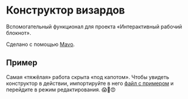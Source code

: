 # Конструктор визардов

Вспомогательный функционал для проекта «Интерактивный рабочий блокнот».

Сделано с помощью [Mavo](https://mavo.io/).

## Пример

Самая «тяжёлая» работа скрыта «под капотом». Чтобы увидеть конструктор в действии, импортируйте в него [файл с примером](example.json) и перейдите в режим редактирования. 😱🤔😍
